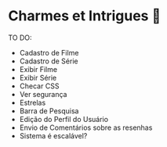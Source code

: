 # Charmes et Intrigues 🌷
TO DO:
- Cadastro de Filme
- Cadastro de Série
- Exibir Filme
- Exibir Série
- Checar CSS
- Ver segurança
- Estrelas
- Barra de Pesquisa
- Edição do Perfil do Usuário
- Envio de Comentários sobre as resenhas
- Sistema é escalável?
